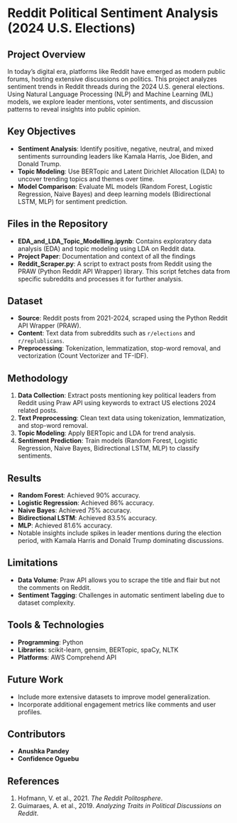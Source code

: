# Reddit Political Sentiment Analysis (2024 U.S. Elections)

## Project Overview
In today’s digital era, platforms like Reddit have emerged as modern public forums, hosting extensive discussions on politics. This project analyzes sentiment trends in Reddit threads during the 2024 U.S. general elections. Using Natural Language Processing (NLP) and Machine Learning (ML) models, we explore leader mentions, voter sentiments, and discussion patterns to reveal insights into public opinion.

## Key Objectives
- **Sentiment Analysis**: Identify positive, negative, neutral, and mixed sentiments surrounding leaders like Kamala Harris, Joe Biden, and Donald Trump.
- **Topic Modeling**: Use BERTopic and Latent Dirichlet Allocation (LDA) to uncover trending topics and themes over time.
- **Model Comparison**: Evaluate ML models (Random Forest, Logistic Regression, Naive Bayes) and deep learning models (Bidirectional LSTM, MLP) for sentiment prediction.
## Files in the Repository
- **EDA_and_LDA_Topic_Modelling.ipynb**: Contains exploratory data analysis (EDA) and topic modeling using LDA on Reddit data.
- **Project Paper**: Documentation and context of all the findings
- **Reddit_Scraper.py**: A script to extract posts from Reddit using the PRAW (Python Reddit API Wrapper) library. This script fetches data from specific subreddits and processes it for further analysis.

## Dataset
- **Source**: Reddit posts from 2021-2024, scraped using the Python Reddit API Wrapper (PRAW).
- **Content**: Text data from subreddits such as `r/elections` and `r/replublicans`.
- **Preprocessing**: Tokenization, lemmatization, stop-word removal, and vectorization (Count Vectorizer and TF-IDF).

## Methodology
1. **Data Collection**: Extract posts mentioning key political leaders from Reddit using Praw API using keywords to extract US elections 2024 related posts.
2. **Text Preprocessing**: Clean text data using tokenization, lemmatization, and stop-word removal.
3. **Topic Modeling**: Apply BERTopic and LDA for trend analysis.
4. **Sentiment Prediction**: Train models (Random Forest, Logistic Regression, Naive Bayes, Bidirectional LSTM, MLP) to classify sentiments.

## Results
- **Random Forest**: Achieved 90% accuracy.
- **Logistic Regression**: Achieved 86% accuracy.
- **Naive Bayes**: Achieved 75% accuracy.
- **Bidirectional LSTM**: Achieved 83.5% accuracy.
- **MLP**: Achieved 81.6% accuracy.
- Notable insights include spikes in leader mentions during the election period, with Kamala Harris and Donald Trump dominating discussions.

## Limitations
- **Data Volume**: Praw API allows you to scrape the title and flair but not the comments on Reddit.
- **Sentiment Tagging**: Challenges in automatic sentiment labeling due to dataset complexity.

## Tools & Technologies
- **Programming**: Python
- **Libraries**: scikit-learn, gensim, BERTopic, spaCy, NLTK
- **Platforms**: AWS Comprehend API

## Future Work
- Include more extensive datasets to improve model generalization.
- Incorporate additional engagement metrics like comments and user profiles.

## Contributors
- **Anushka Pandey**
- **Confidence Oguebu**

## References
1. Hofmann, V. et al., 2021. *The Reddit Politosphere*.
2. Guimaraes, A. et al., 2019. *Analyzing Traits in Political Discussions on Reddit*.


